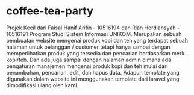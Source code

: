 # coffee-tea-party
Projek Kecil dari Faisal Hanif Arifin - 10516194 dan Rian Herdiansyah - 10516191 Program Studi Sistem Informasi UNIKOM. Merupakan sebuah pembuatan website mengenai produk kopi dan teh yang terdapat sebuah halaman untuk pelanggan / customer tetapi hanya sampai dengan memperlihatkan produk yang tersedia dan pencarian berdasarkan merk kopi/teh. Dan ada juga sampai dengan halaman admin dimana ada pengaturan manajemen mengenai produk kopi dan teh mulai dari penambahan, pencarian, edit, dan hapus data. Adapun template yang digunakan dalam website ini menggunakan template dari laravel yang dimodifikasi ulang oleh kami.
